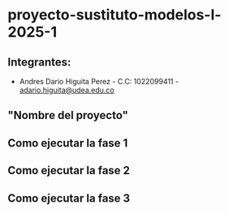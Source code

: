# proyecto-sustituto-modelos-l-2025-1

## Integrantes:
* Andres Dario Higuita Perez - C.C: 1022099411 - adario.higuita@udea.edu.co

## "Nombre del proyecto"

## Como ejecutar la fase 1

## Como ejecutar la fase 2

## Como ejecutar la fase 3